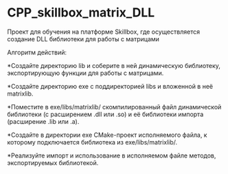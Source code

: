 # CPP_skillbox_matrix_DLL
Проект для обучения на платформе Skillbox, где осуществляется создание DLL библиотеки для работы с матрицами

Алгоритм действий:

  *Создайте директорию lib и соберите в ней динамическую библиотеку, экспортирующую функции для работы с матрицами.

  *Создайте директорию exe с поддиректорией libs и вложенной в неё matrixlib.

  *Поместите в exe/libs/matrixlib/ скомпилированный файл динамической библиотеки (с расширением .dll или .so) и её библиотеки импорта (расширение .lib или .a).

  *Создайте в директории exe CMake-проект исполняемого файла, к которому подключается библиотека из exe/libs/matrixlib/.

  *Реализуйте импорт и использование в исполняемом файле методов, экспортируемых библиотекой.
